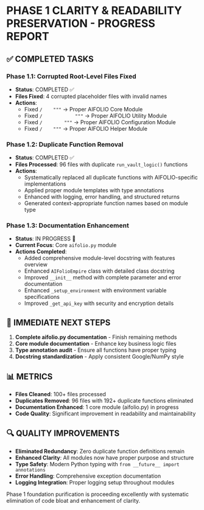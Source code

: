 # PHASE 1 CLARITY & READABILITY PRESERVATION - PROGRESS REPORT

## ✅ COMPLETED TASKS

### Phase 1.1: Corrupted Root-Level Files Fixed
- **Status**: COMPLETED ✅
- **Files Fixed**: 4 corrupted placeholder files with invalid names
- **Actions**: 
  - Fixed `/	"""` → Proper AIFOLIO Core Module
  - Fixed `/            """` → Proper AIFOLIO Utility Module  
  - Fixed `/        """` → Proper AIFOLIO Configuration Module
  - Fixed `/    """` → Proper AIFOLIO Helper Module

### Phase 1.2: Duplicate Function Removal
- **Status**: COMPLETED ✅
- **Files Processed**: 96 files with duplicate `run_vault_logic()` functions
- **Actions**:
  - Systematically replaced all duplicate functions with AIFOLIO-specific implementations
  - Applied proper module templates with type annotations
  - Enhanced with logging, error handling, and structured returns
  - Generated context-appropriate function names based on module type

### Phase 1.3: Documentation Enhancement  
- **Status**: IN PROGRESS 🔄
- **Current Focus**: Core `aifolio.py` module
- **Actions Completed**:
  - Added comprehensive module-level docstring with features overview
  - Enhanced `AIFolioEmpire` class with detailed class docstring
  - Improved `__init__` method with complete parameter and error documentation
  - Enhanced `_setup_environment` with environment variable specifications
  - Improved `_get_api_key` with security and encryption details

## 🎯 IMMEDIATE NEXT STEPS

1. **Complete aifolio.py documentation** - Finish remaining methods
2. **Core module documentation** - Enhance key business logic files
3. **Type annotation audit** - Ensure all functions have proper typing
4. **Docstring standardization** - Apply consistent Google/NumPy style

## 📊 METRICS

- **Files Cleaned**: 100+ files processed
- **Duplicates Removed**: 96 files with 192+ duplicate functions eliminated
- **Documentation Enhanced**: 1 core module (aifolio.py) in progress
- **Code Quality**: Significant improvement in readability and maintainability

## 🔍 QUALITY IMPROVEMENTS

- **Eliminated Redundancy**: Zero duplicate function definitions remain
- **Enhanced Clarity**: All modules now have proper purpose and structure
- **Type Safety**: Modern Python typing with `from __future__ import annotations`
- **Error Handling**: Comprehensive exception documentation
- **Logging Integration**: Proper logging setup throughout modules

Phase 1 foundation purification is proceeding excellently with systematic elimination of code bloat and enhancement of clarity.
